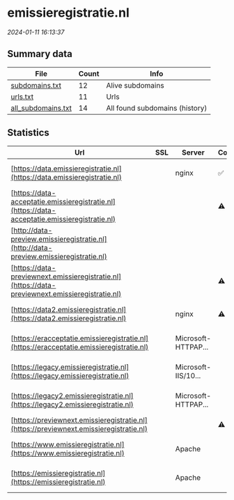 # emissieregistratie.nl
*2024-01-11 16:13:37*
## Summary data
| File       | Count | Info |
|------------|-------|------|
|[subdomains.txt](/data/emissieregistratie.nl/subdomains.txt)|12|Alive subdomains|
|[urls.txt](/data/emissieregistratie.nl/urls.txt)|11|Urls|
|[all_subdomains.txt](/data/emissieregistratie.nl/all_subdomains.txt)|14|All found subdomains (history)|
## Statistics
| Url | SSL | Server | Cookie | HSTS | CSP | XFO | XXP | RP | Tech |Title |
|------------|-------|------|------|------|------|------|------|------|------|------|
|[https://data.emissieregistratie.nl](https://data.emissieregistratie.nl)| |nginx|:white_check_mark: |:white_check_mark: | | | |:white_check_mark: |HSTS Java Nginx|Emissieregistrat...|
|[https://data-acceptatie.emissieregistratie.nl](https://data-acceptatie.emissieregistratie.nl)| ||:warning: |:white_check_mark: | | | |:white_check_mark: |F5 BigIP HSTS||
|[http://data-preview.emissieregistratie.nl](http://data-preview.emissieregistratie.nl)| || | | | | |:white_check_mark: |||
|[https://data-previewnext.emissieregistratie.nl](https://data-previewnext.emissieregistratie.nl)| ||:warning: |:white_check_mark: | | | |:white_check_mark: |F5 BigIP HSTS||
|[https://data2.emissieregistratie.nl](https://data2.emissieregistratie.nl)| |nginx|:warning: |:white_check_mark: | | | |:white_check_mark: |HSTS Java Nginx|Emissieregistrat...|
|[https://eracceptatie.emissieregistratie.nl](https://eracceptatie.emissieregistratie.nl)| |Microsoft-HTTPAP...| |:white_check_mark: | | | |:white_check_mark: |HSTS Microsoft H...|Service Unavaila...|
|[https://legacy.emissieregistratie.nl](https://legacy.emissieregistratie.nl)| |Microsoft-IIS/10...| | | | | |:white_check_mark: |HSTS IIS:10.0 Mi...|Emissie Registra...|
|[https://legacy2.emissieregistratie.nl](https://legacy2.emissieregistratie.nl)| |Microsoft-HTTPAP...| |:white_check_mark: | | | |:white_check_mark: |HSTS Microsoft H...|Service Unavaila...|
|[https://previewnext.emissieregistratie.nl](https://previewnext.emissieregistratie.nl)| ||:warning: | | | | |:white_check_mark: |F5 BigIP HSTS||
|[https://www.emissieregistratie.nl](https://www.emissieregistratie.nl)| |Apache| |:white_check_mark: | |:white_check_mark: |:white_check_mark: |:white_check_mark: |Apache HTTP Serv...|Alle emissiegege...|
|[https://emissieregistratie.nl](https://emissieregistratie.nl)| |Apache| |:white_check_mark: | |:white_check_mark: |:white_check_mark: |:white_check_mark: |Apache HTTP Serv...|301 Moved Perman...|